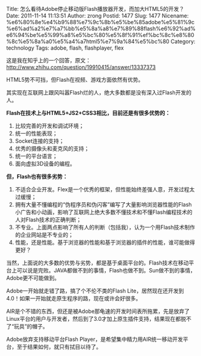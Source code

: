 Title: 怎么看待Adobe停止移动版Flash播放器开发，而加大HTML5的开发？
Date: 2011-11-14 11:13:51
Author: zrong
Postid: 1477
Slug: 1477
Nicename: %e6%80%8e%e4%b9%88%e7%9c%8b%e5%be%85adobe%e5%81%9c%e6%ad%a2%e7%a7%bb%e5%8a%a8%e7%89%88flash%e6%92%ad%e6%94%be%e5%99%a8%e5%bc%80%e5%8f%91%ef%bc%8c%e8%80%8c%e5%8a%a0%e5%a4%a7html5%e7%9a%84%e5%bc%80
Category: technology
Tags: adobe, flash, flashplayer, flex

这是我在知乎上的一个回答，原文：<http://www.zhihu.com/question/19910415/answer/13337373>

HTML5势不可挡，但Flash在视频、游戏方面依然有优势。

其实现在互联网上跟风叫嚣Flash烂的人，绝大多数都是没有深入过Flash开发的人。

**Flash在技术上与HTML5+JS2+CSS3相比，目前还是有很多优势的：**

1.  比较完善的开发和调试环境；
2.  统一的性能表现；
3.  Socket连接的支持；
4.  优秀的摄像头和麦克风的支持；
5.  统一的平台语言；
6.  面向虚拟3D设备的编程。

**但，Flash也有很多劣势：**<!--more-->

1.  不适合企业开发。Flex是一个优秀的框架，但性能始终差强人意，开发过程太过缓慢；
2.  拥有大量不懂编程的“伪程序员和伪闪客”编写了大量影响浏览器性能的Flash小广告和小动画，影响了互联网上绝大多数不懂技术和不懂Flash编程技术的人对Flash技术的正确判断；
3.  不专业。上面两点影响了所有人的判断（包括我），认为一个用Flash技术制作的企业网站是不专业的；
4.  性能，还是性能。基于浏览器的性能和基于浏览器的插件的性能，谁可能做得更好？

当然，上面说的大多数的优势与劣势，都是基于桌面平台的。Flash技术在移动平台上可以说是完败。JAVA都做不到的事情，Flash也做不到。Sun做不到的事情，Adobe更不可能做到。

Adobe一开始就走错了路，搞了个不伦不类的Flash
Lite，居然现在还开发到4.0！如果一开始就走原生程序的路，现在或许会好很多。

AIR是个不错的东西，但还是被Adobe那龟速的开发时间表所拖累，先是放弃了Linux平台的用户与开发者，然后到了3.0才加上原生插件支持，结果现在都脱不了“玩具”的帽子。

Adobe放弃支持移动平台Flash
Player，是希望集中精力用AIR统一移动开发平台，至于结果如何，就只有拭目以待了。

